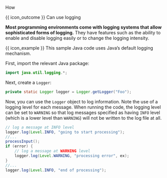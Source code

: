 <span id="title">How</span>

<span id="prereqs"></span>

<span id="outcomes">{{ icon_outcome }} Can use logging</span>

<div id="body">

**Most programming environments come with logging systems that allow sophisticated forms of logging.** They have features such as the ability to enable and disable logging easily or to change the logging <tooltip content="how much information to record">intensity</tooltip>.

<box>

{{ icon_example }} This sample Java code uses Java’s default logging mechanism. 

First, import the relevant Java package:
```java
import java.util.logging.*;
```

Next, create a `Logger`:
```java
private static Logger logger = Logger.getLogger("Foo");
```

Now, you can use the `Logger` object to log information. Note the use of a <popover content="`INFO`, `WARNING` etc.">logging level</popover>  for each message. When running the code, the logging level can be set to `WARNING` so that log messages specified as having `INFO` level (which is a lower level than `WARNING`) will not be written to the log file at all.

```java
// log a message at INFO level
logger.log(Level.INFO, "going to start processing");
//...
processInput();
if (error) {
    // log a message at WARNING level
    logger.log(Level.WARNING, "processing error", ex);
}
//...
logger.log(Level.INFO, "end of processing");
```
</box>

</div>

<div id="extras">
  <include src="resources.md" />
</div>
